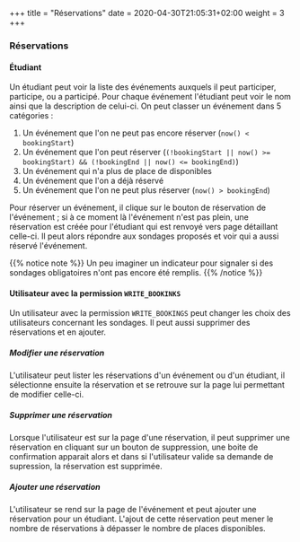 +++
title = "Réservations"
date = 2020-04-30T21:05:31+02:00
weight = 3
+++

### Réservations

#### Étudiant

Un étudiant peut voir la liste des événements auxquels il peut participer, participe, ou a participé. Pour chaque événement l'étudiant peut voir le nom ainsi que la description de celui-ci. On peut classer un événement dans 5 catégories :

1. Un événement que l'on ne peut pas encore réserver (`now() < bookingStart`)
2. Un événement que l'on peut réserver (`(!bookingStart || now() >= bookingStart) && (!bookingEnd || now() <= bookingEnd)`)
3. Un événement qui n'a plus de place de disponibles
4. Un événement que l'on a déjà réservé
5. Un événement que l'on ne peut plus réserver (`now() > bookingEnd`)

Pour réserver un événement, il clique sur le bouton de réservation de l'événement ; si à ce moment là l'événement n'est pas plein, une réservation est créée pour l'étudiant qui est renvoyé vers page détaillant celle-ci. Il peut alors répondre aux sondages proposés et voir qui a aussi réservé l'événement.

{{% notice note %}}
Un peu imaginer un indicateur pour signaler si des sondages obligatoires n'ont pas encore été remplis.
{{% /notice %}}

#### Utilisateur avec la permission `WRITE_BOOKINKS`

Un utilisateur avec la permission `WRITE_BOOKINGS` peut changer les choix des utilisateurs concernant les sondages. Il peut aussi supprimer des réservations et en ajouter.

##### Modifier une réservation

L'utilisateur peut lister les réservations d'un événement ou d'un étudiant, il sélectionne ensuite la réservation et se retrouve sur la page lui permettant de modifier celle-ci.

##### Supprimer une réservation

Lorsque l'utilisateur est sur la page d'une réservation, il peut supprimer une réservation en cliquant sur un bouton de suppression, une boite de confirmation apparait alors et dans si l'utilisateur valide sa demande de supression, la réservation est supprimée.

##### Ajouter une réservation

L'utilisateur se rend sur la page de l'événement et peut ajouter une réservation pour un étudiant. L'ajout de cette réservation peut mener le nombre de réservations à dépasser le nombre de places disponibles.